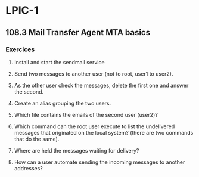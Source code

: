 # LPIC-1


## 108.3 Mail Transfer Agent MTA basics

### Exercices

1. Install and start the sendmail service

2. Send two messages to another user (not to root, user1 to user2).

3. As the other user check the messages, delete the first one and answer the second.

4. Create an alias grouping the two users.

5. Which file contains the emails of the second user (user2)?

6. Which command can the root user execute to list the undelivered messages that originated on the local system? (there are two commands that do the same).

7. Where are held the messages waiting for delivery?

8. How can a user automate sending the incoming messages to another addresses?




